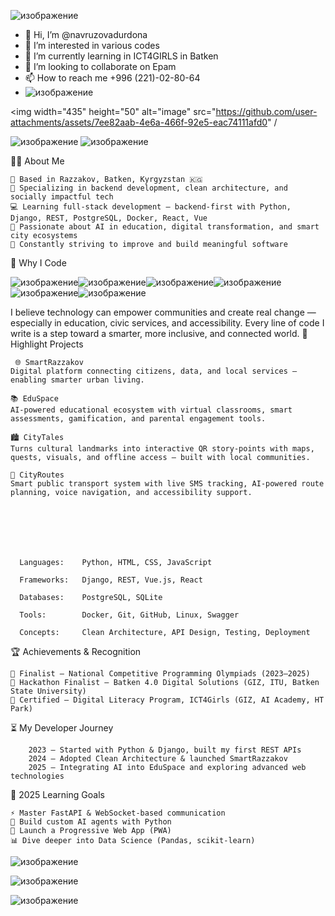 ![изображение](https://github.com/user-attachments/assets/06504b12-8aef-4834-91fb-1b19a1ec8119)


- 👋 Hi, I’m @navruzovadurdona
- 👀 I’m interested in various codes
- 🌱 I’m currently learning in ICT4GIRLS in Batken
- 💞️ I’m looking to collaborate on Epam
- 📫 How to reach me +996 (221)-02-80-64
- 
  ![изображение](https://github.com/user-attachments/assets/8d087ccd-5a61-4734-8e94-36565de7556f)

  
<img width="435" height="50" alt="image" src="https://github.com/user-attachments/assets/7ee82aab-4e6a-466f-92e5-eac74111afd0" /




<!---
navruzovadurdona/navruzovadurdona is a ✨ special ✨ repository because its `README.md` (this file) appears on your GitHub profile.
You can click the Preview link to take a look at your changes.
--->
![изображение](https://github.com/user-attachments/assets/011a3cc7-6553-4333-9ed7-cdca0cde7666) ![изображение](https://github.com/user-attachments/assets/e9780649-2603-4fae-9594-f39e1680d19f)



👨‍💻 About Me

    📍 Based in Razzakov, Batken, Kyrgyzstan 🇰🇬
    🔧 Specializing in backend development, clean architecture, and socially impactful tech
    💻 Learning full-stack development — backend-first with Python, Django, REST, PostgreSQL, Docker, React, Vue
    🤖 Passionate about AI in education, digital transformation, and smart city ecosystems
    🚀 Constantly striving to improve and build meaningful software

🌱 Why I Code

![изображение](https://github.com/user-attachments/assets/60b76fe8-9912-41c2-970e-a5f4cf7590f1)![изображение](https://github.com/user-attachments/assets/2f5d4ca0-0a2d-47fd-b465-2cfdde398303)![изображение](https://github.com/user-attachments/assets/39ba3b99-a9da-46cc-9179-55ac965896b2)![изображение](https://github.com/user-attachments/assets/ea084c9c-9e1d-4894-8c8d-9c5f6d64d8c0)![изображение](https://github.com/user-attachments/assets/344b21b1-406e-4e01-9f17-ca028ee730b8)![изображение](https://github.com/user-attachments/assets/ab8e79c6-d10c-4fdb-b8f3-0c5cf9c491a6)




I believe technology can empower communities and create real change — especially in education, civic services, and accessibility.
Every line of code I write is a step toward a smarter, more inclusive, and connected world.
🚀 Highlight Projects

     🌐 SmartRazzakov
    Digital platform connecting citizens, data, and local services — enabling smarter urban living.

    📚 EduSpace
    AI-powered educational ecosystem with virtual classrooms, smart assessments, gamification, and parental engagement tools.

    🏙 CityTales
    Turns cultural landmarks into interactive QR story-points with maps, quests, visuals, and offline access — built with local communities.

    🚌 CityRoutes
    Smart public transport system with live SMS tracking, AI-powered route planning, voice navigation, and accessibility support.







      Languages:    Python, HTML, CSS, JavaScript
      
      Frameworks:   Django, REST, Vue.js, React
      
      Databases:    PostgreSQL, SQLite
      
      Tools:        Docker, Git, GitHub, Linux, Swagger
      
      Concepts:     Clean Architecture, API Design, Testing, Deployment




🏆 Achievements & Recognition

    🥈 Finalist – National Competitive Programming Olympiads (2023–2025)
    🥉 Hackathon Finalist – Batken 4.0 Digital Solutions (GIZ, ITU, Batken State University)
    📜 Certified – Digital Literacy Program, ICT4Girls (GIZ, AI Academy, HT Park)

⏳ My Developer Journey

        2023 – Started with Python & Django, built my first REST APIs
        2024 – Adopted Clean Architecture & launched SmartRazzakov
        2025 – Integrating AI into EduSpace and exploring advanced web technologies
🎯 2025 Learning Goals

    ⚡ Master FastAPI & WebSocket-based communication
    🧠 Build custom AI agents with Python
    📱 Launch a Progressive Web App (PWA)
    📊 Dive deeper into Data Science (Pandas, scikit-learn)



   ![изображение](https://github.com/user-attachments/assets/3b0c6d3b-b6fd-4da9-8437-99f44a007c7a)




![изображение](https://github.com/user-attachments/assets/c0a805ac-3850-411f-86ef-952b02d8feaf)



![изображение](https://github.com/user-attachments/assets/fb412d7a-981e-4f01-8297-394ab32a027d)

